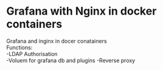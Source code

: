 # Grafana with Nginx in docker containers
Grafana and inginx in docer conatainers  
Functions:  
  -LDAP Authorisation  
  -Voluem for grafana db and plugins
  -Reverse proxy
